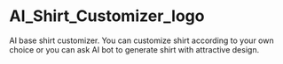 # AI_Shirt_Customizer_logo
AI base shirt customizer. You can customize shirt according to your own choice or you can ask AI bot to generate shirt with attractive design.
